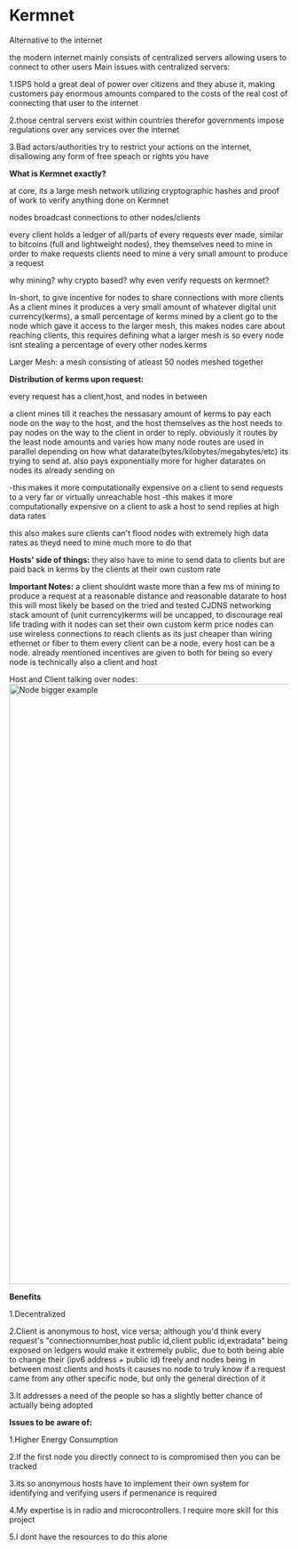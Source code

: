 # Kermnet
Alternative to the internet


the modern internet mainly consists of centralized servers allowing users to connect to other users
Main issues with centralized servers:

1.ISPS hold a great deal of power over citizens and they abuse it, making customers pay enormous amounts compared to the costs of the real cost of connecting that user to the internet

2.those central servers exist within countries therefor governments impose regulations over any services over the internet

3.Bad actors/authorities try to restrict your actions on the internet, disallowing any form of free speach or rights you have


**What is Kermnet exactly?**

at core, its a large mesh network utilizing cryptographic hashes and proof of work to verify anything done on Kermnet

nodes broadcast connections to other nodes/clients

every client holds a ledger of all/parts of every requests ever made, similar to bitcoins (full and lightweight nodes), they themselves need to mine in order to make requests
clients need to mine a very small amount to produce a request

why mining? why crypto based? why even verify requests on kermnet?

In-short, to give incentive for nodes to share connections with more clients
As a client mines it produces a very small amount of whatever digital unit currency(kerms), a small percentage of kerms mined by a client go to the node which gave it access to the larger mesh, this makes nodes care about reaching clients, this requires defining what a larger mesh is so every node isnt stealing a percentage of every other nodes kerms 

Larger Mesh: a mesh consisting of atleast 50 nodes meshed together


**Distribution of kerms upon request:**

every request has a client,host, and nodes in between

a client mines till it reaches the nessasary amount of kerms to pay each node on the way to the host, and the host themselves as the host needs to pay nodes on the way to the client in order to reply. obviously it routes by the least node amounts and varies how many node routes are used in parallel depending on how what datarate(bytes/kilobytes/megabytes/etc) its trying to send at. also pays exponentially more for higher datarates on nodes its already sending on

-this makes it more computationally expensive on a client to send requests to a very far or virtually unreachable host
-this makes it more computationally expensive on a client to ask a host to send replies at high data rates

this also makes sure clients can't flood nodes with extremely high data rates as theyd need to mine much more to do that



**Hosts' side of things:**
they also have to mine to send data to clients but are paid back in kerms by the clients at their own custom rate












**Important Notes:**
a client shouldnt waste more than a few ms of mining to produce a request at a reasonable distance and reasonable datarate to host
this will most likely be based on the tried and tested CJDNS networking stack
amount of (unit currency)kerms will be uncapped, to discourage real life trading with it
nodes can set their own custom kerm price
nodes can use wireless connections to reach clients as its just cheaper than wiring ethernet or fiber to them
every client can be a node, every host can be a node. already mentioned incentives are given to both for being so
every node is technically also a client and host



Host and Client talking over nodes:
<img width="1080" height="1080" alt="Node bigger example" src="https://github.com/user-attachments/assets/1d3b579d-48da-4a0e-ac11-2696f47d6f1a" />






**Benefits**

1.Decentralized

2.Client is anonymous to host, vice versa; although you'd think every request's "connectionnumber,host public id,client public id,extradata" being exposed on ledgers would make it extremely public, due to both being able to change their (ipv6 address + public id) freely and nodes being in between most clients and hosts it causes no node to truly know if a request came from any other specific node, but only the general direction of it

3.It addresses a need of the people so has a slightly better chance of actually being adopted


**Issues to be aware of:**

1.Higher Energy Consumption

2.If the first node you directly connect to is compromised then you can be tracked

3.its so anonymous hosts have to implement their own system for identifying and verifying users if permenance is required

4.My expertise is in radio and microcontrollers. I require more skill for this project

5.I dont have the resources to do this alone
